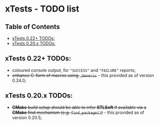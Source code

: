 # xTests - TODO list <!-- omit in toc -->

## Table of Contents <!-- omit in toc -->

- [xTests 0.22+ TODOs:](#xtests-022-todos)
- [xTests 0.20.x TODOs:](#xtests-020x-todos)


## xTests 0.22+ TODOs:

* coloured console output, for `"SUCCESS"` and `"FAILURE"` reports;
* ~~enhance C-form of macros using `_Generic`~~ - this provided as of version 0.24.0;


## xTests 0.20.x TODOs:

* ~~**CMake** build setup should be able to infer **STLSoft** if available via a **CMake** find mechanism (e.g. `find_package()`)~~ - this provided as of version 0.20.5;


<!-- ########################### end of file ########################### -->

